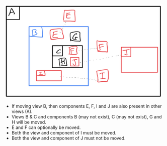 ![changing_base_of_wc_and_kv.png](./changing_base_of_wc_and_kv.png)

* If moving view B, then components E, F, I and J are also present in other views (A).
* Views B & C and components B (may not exist), C (may not exist), G and H will be moved.
* E and F can optionally be moved.
* Both the view and component of I must be moved.
* Both the view and component of J must not be moved.
